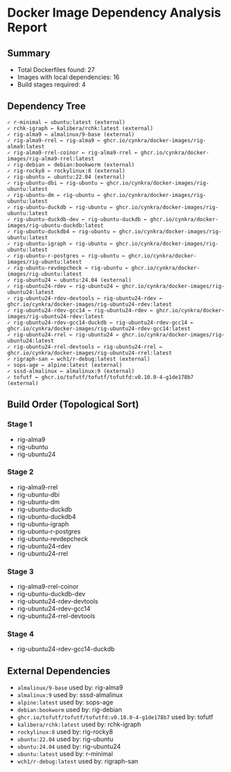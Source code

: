 # Docker Image Dependency Analysis Report

## Summary

- Total Dockerfiles found: 27
- Images with local dependencies: 16
- Build stages required: 4

## Dependency Tree

```text
✓ r-minimal ← ubuntu:latest (external)
✓ rchk-igraph ← kalibera/rchk:latest (external)
✓ rig-alma9 ← almalinux/9-base (external)
✓ rig-alma9-rrel ← rig-alma9 ← ghcr.io/cynkra/docker-images/rig-alma9:latest
✓ rig-alma9-rrel-coinor ← rig-alma9-rrel ← ghcr.io/cynkra/docker-images/rig-alma9-rrel:latest
✓ rig-debian ← debian:bookworm (external)
✓ rig-rocky8 ← rockylinux:8 (external)
✓ rig-ubuntu ← ubuntu:22.04 (external)
✓ rig-ubuntu-dbi ← rig-ubuntu ← ghcr.io/cynkra/docker-images/rig-ubuntu:latest
✓ rig-ubuntu-dm ← rig-ubuntu ← ghcr.io/cynkra/docker-images/rig-ubuntu:latest
✓ rig-ubuntu-duckdb ← rig-ubuntu ← ghcr.io/cynkra/docker-images/rig-ubuntu:latest
✓ rig-ubuntu-duckdb-dev ← rig-ubuntu-duckdb ← ghcr.io/cynkra/docker-images/rig-ubuntu-duckdb:latest
✓ rig-ubuntu-duckdb4 ← rig-ubuntu ← ghcr.io/cynkra/docker-images/rig-ubuntu:latest
✓ rig-ubuntu-igraph ← rig-ubuntu ← ghcr.io/cynkra/docker-images/rig-ubuntu:latest
✓ rig-ubuntu-r-postgres ← rig-ubuntu ← ghcr.io/cynkra/docker-images/rig-ubuntu:latest
✓ rig-ubuntu-revdepcheck ← rig-ubuntu ← ghcr.io/cynkra/docker-images/rig-ubuntu:latest
✓ rig-ubuntu24 ← ubuntu:24.04 (external)
✓ rig-ubuntu24-rdev ← rig-ubuntu24 ← ghcr.io/cynkra/docker-images/rig-ubuntu24:latest
✓ rig-ubuntu24-rdev-devtools ← rig-ubuntu24-rdev ← ghcr.io/cynkra/docker-images/rig-ubuntu24-rdev:latest
✓ rig-ubuntu24-rdev-gcc14 ← rig-ubuntu24-rdev ← ghcr.io/cynkra/docker-images/rig-ubuntu24-rdev:latest
✓ rig-ubuntu24-rdev-gcc14-duckdb ← rig-ubuntu24-rdev-gcc14 ← ghcr.io/cynkra/docker-images/rig-ubuntu24-rdev-gcc14:latest
✓ rig-ubuntu24-rrel ← rig-ubuntu24 ← ghcr.io/cynkra/docker-images/rig-ubuntu24:latest
✓ rig-ubuntu24-rrel-devtools ← rig-ubuntu24-rrel ← ghcr.io/cynkra/docker-images/rig-ubuntu24-rrel:latest
✓ rigraph-san ← wch1/r-debug:latest (external)
✓ sops-age ← alpine:latest (external)
✓ sssd-almalinux ← almalinux:9 (external)
✓ tofutf ← ghcr.io/tofutf/tofutf/tofutfd:v0.10.0-4-g1de178b7 (external)
```

## Build Order (Topological Sort)

### Stage 1

- rig-alma9
- rig-ubuntu
- rig-ubuntu24

### Stage 2

- rig-alma9-rrel
- rig-ubuntu-dbi
- rig-ubuntu-dm
- rig-ubuntu-duckdb
- rig-ubuntu-duckdb4
- rig-ubuntu-igraph
- rig-ubuntu-r-postgres
- rig-ubuntu-revdepcheck
- rig-ubuntu24-rdev
- rig-ubuntu24-rrel

### Stage 3

- rig-alma9-rrel-coinor
- rig-ubuntu-duckdb-dev
- rig-ubuntu24-rdev-devtools
- rig-ubuntu24-rdev-gcc14
- rig-ubuntu24-rrel-devtools

### Stage 4

- rig-ubuntu24-rdev-gcc14-duckdb


## External Dependencies

- `almalinux/9-base` used by: rig-alma9
- `almalinux:9` used by: sssd-almalinux
- `alpine:latest` used by: sops-age
- `debian:bookworm` used by: rig-debian
- `ghcr.io/tofutf/tofutf/tofutfd:v0.10.0-4-g1de178b7` used by: tofutf
- `kalibera/rchk:latest` used by: rchk-igraph
- `rockylinux:8` used by: rig-rocky8
- `ubuntu:22.04` used by: rig-ubuntu
- `ubuntu:24.04` used by: rig-ubuntu24
- `ubuntu:latest` used by: r-minimal
- `wch1/r-debug:latest` used by: rigraph-san
